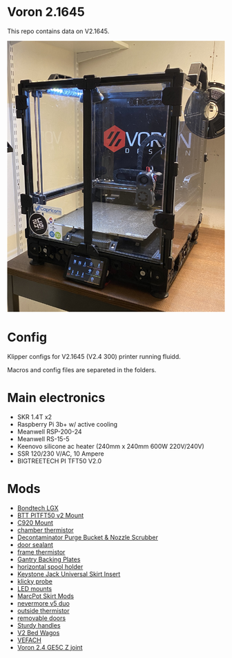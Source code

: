 # Voron 2.1645

This repo contains data on V2.1645. 


![V2.4-1645](./images/v2.4-1645.jpg)

# Config

Klipper configs for V2.1645 (V2.4 300) printer running fluidd.

Macros and config files are separeted in the folders.

# Main electronics

* SKR 1.4T x2
* Raspberry Pi 3b+ w/ active cooling
* Meanwell RSP-200-24
* Meanwell RS-15-5
* Keenovo silicone ac heater (240mm x 240mm 600W 220V/240V)
* SSR 120/230 V/AC, 10 Ampere
* BIGTREETECH PI TFT50 V2.0


# Mods

* [Bondtech LGX](https://discord.com/channels/460117602945990666/635687829254701107/823946865027317841)
* [BTT PITFT50 v2 Mount](https://github.com/VoronDesign/VoronUsers/tree/master/printer_mods/alanho/BTT_PITFT50_v2_Mount)
* [C920 Mount](https://github.com/VoronDesign/VoronUsers/tree/master/printer_mods/Koios/C920_Mount)
* [chamber thermistor]()
* [Decontaminator Purge Bucket & Nozzle Scrubber](https://github.com/VoronDesign/VoronUsers/tree/master/printer_mods/edwardyeeks/Decontaminator_Purge_Bucket_&_Nozzle_Scrubber)
* [door sealant](https://www.aliexpress.com/item/1005001446848187.html?spm=a2g0s.9042311.0.0.626e4c4dsDj60w)
* [frame thermistor]()
* [Gantry Backing Plates](https://github.com/VoronDesign/VoronUsers/tree/master/printer_mods/whoppingpochard/extrusion_backers)
* [horizontal spool holder](https://github.com/BladeScraper-Designs/VoronUsers/tree/Horizontal-Spool-Holder/printer_mods/BladeScraper-Designs/Horizontal-Spool-Holder)
* [Keystone Jack Universal Skirt Insert](https://github.com/VoronDesign/VoronUsers/tree/master/legacy_printers/printer_mods/bryansj/Keystone_Jack_Universal_Skirt_Insert)
* [klicky probe](https://github.com/jlas1/Klicky-Probe)
* [LED mounts](https://discord.com/channels/460117602945990666/635687829254701107/725391527882260563)
* [MarcPot Skirt Mods](https://github.com/VoronDesign/VoronUsers/tree/master/printer_mods/MarcPot/Skirt_Mods)
* [nevermore v5 duo](https://github.com/nevermore3d/Nevermore_Micro/tree/master/V5_Duo/V2)
* [outside thermistor]()
* [removable doors](https://github.com/VoronDesign/VoronUsers/tree/master/printer_mods/ElPoPo/RemovableDoors)
* [Sturdy handles](https://github.com/VoronDesign/VoronUsers/tree/master/printer_mods/jeoje/Sturdy_Handles)
* [V2 Bed Wagos](https://github.com/VoronDesign/VoronUsers/tree/master/printer_mods/deepfriedheroin/v2_bed_wagos)
* [VEFACH](https://github.com/VoronDesign/VoronUsers/tree/master/printer_mods/KevinAkaSam/VEFACH)
* [Voron 2.4 GE5C Z joint](https://github.com/hartk1213/MISC/tree/main/Voron%20Mods/Voron%202/2.4/Voron2.4_GE5C)